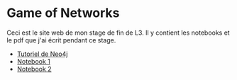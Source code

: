 # Game of Networks
Ceci est le site web de mon stage de fin de L3. Il y contient les notebooks et le pdf que j'ai écrit pendant ce stage.
* [Tutoriel de Neo4j](./tuto_neo4j.pdf)
* [Notebook 1](./a-song-of-ice-and-network.html)
* [Notebook 2](./Lpred.html)
